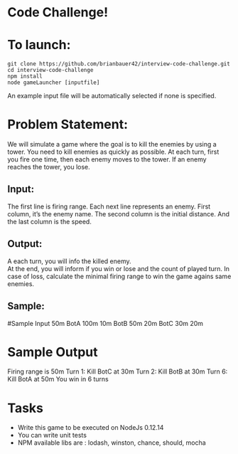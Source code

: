# Code Challenge!


# To launch:
```
git clone https://github.com/brianbauer42/interview-code-challenge.git
cd interview-code-challenge
npm install
node gameLauncher [inputfile]
```
An example input file will be automatically selected if none is specified.



# Problem Statement:
We will simulate a game where the goal is to kill the enemies by using a tower.  You need to kill enemies as quickly as possible. 
At each turn, first you fire one time, then each enemy moves to the tower. 
If an enemy reaches the tower, you lose. 

## Input:  
The first line is firing range. 
Each next line represents an enemy. 
First column, it’s the enemy name. The second column is the initial distance. And the last column is the speed.

## Output:  
A each turn, you will info the killed enemy.  
At the end, you will inform if you win or lose and the count of played turn. 
In case of loss, calculate the minimal firing range to win the game agains same enemies.

## Sample:

#Sample Input 
50m 
BotA 100m 10m
BotB 50m 20m
BotC 30m 20m

# Sample Output
Firing range is 50m
Turn 1: Kill BotC at 30m
Turn 2: Kill BotB at 30m
Turn 6: Kill BotA at 50m
You win in 6 turns

# Tasks
- Write this game to be executed on NodeJs 0.12.14
- You can write unit tests
- NPM available libs are : lodash, winston, chance, should, mocha
